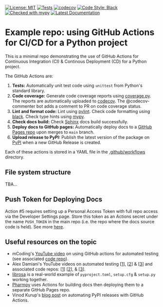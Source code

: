 [![License: MIT](https://img.shields.io/badge/license-MIT-blue)](https://github.com/alexmalins/github-actions-cicd-example/blob/main/LICENSE)
[![Tests](https://github.com/alexmalins/github-actions-cicd-example/actions/workflows/1_tests.yml/badge.svg)](https://github.com/alexmalins/github-actions-cicd-example/actions/workflows/1_tests.yml)
[![codecov](https://codecov.io/gh/alexmalins/github-actions-cicd-example/branch/main/graph/badge.svg?token=EXFQHNBA9Z)](https://codecov.io/gh/alexmalins/github-actions-cicd-example)
[![Code Style: Black](https://img.shields.io/badge/code%20style-black-000000.svg)](https://github.com/alexmalins/github-actions-cicd-example/actions/workflows/3_linting.yml)
[![Checked with mypy](https://img.shields.io/badge/mypy-checked-blue)](https://github.com/alexmalins/github-actions-cicd-example/actions/workflows/3_linting.yml)
[![Latest Documentation](https://img.shields.io/badge/docs-latest-brightgreen)](https://alexmalins.github.io/github-actions-cicd-example)


# Example repo: using GitHub Actions for CI/CD  for a Python project

This is a minimal repo demonstrating the use of GitHub Actions for Continuous
Integration (CI) & Continous Deployment (CD) for a Python project.

The GitHub Actions are:

1. **Tests:** Automatically unit test code using `unittest` from Python's
standard library.
2. **Code coverage:** Generate code coverage reports using
[coverage.py](https://github.com/nedbat/coveragepy). The reports are
automatically uploaded to [codecov](https://about.codecov.io/). The
@codecov-commenter bot adds a comment to PR on code coverage status.
3.  **Lint and format code:** Lint using [pylint](https://www.pylint.org/). Check code formatting using
[black](https://github.com/psf/black). Check type hints using
[mypy](http://mypy-lang.org/).
4. **Check docs build:** Check [Sphinx](https://www.sphinx-doc.org) docs build successfully.
5. **Deploy docs to GitHub pages:** Automatically deploy docs to a
[GitHub Pages repo](https://github.com/alexmalins/alexmalins.github.io)  upon
merges to `main` branch.
6. **Upload release to PyPI:** Publish the latest version of the package on
[PyPI](https://pypi.org/) when a new GitHub Release is created.

Each of these actions is stored in a YAML file in the
[.github/workflows](https://github.com/alexmalins/github-actions-cicd-example/tree/main/.github/workflows)
directory. 

## File system structure

TBA...

## Push Token for Deploying Docs

Action #5 requires setting up a Personal Access Token with full repo access via
the Developer Settings page. Store this token as an Actions secret under the
name `PUSH_TOKEN` in the main repo (i.e. the repo where the docs source code is
held). See more [here](https://stackoverflow.com/questions/65997950/how-let-github-actions-workflow-push-generated-documentation-to-other-repository).

## Useful resources on the topic

- mCoding's [YouTube video](https://www.youtube.com/watch?v=DhUpxWjOhME) on
using GitHub actions for automated testing (see associated
[code repo](https://github.com/mCodingLLC/SlapThatLikeButton-TestingStarterProject)).
- Alex Damiani's YouTube videos on automated testing
[[1](https://www.youtube.com/watch?v=oi94qEvi9Qo)],
[[2](https://www.youtube.com/watch?v=rY-igT2N8zU)] &
[[3](https://www.youtube.com/watch?v=OOZtW3iF0is)] and associated code repos:
[[1](https://github.com/alexanderdamiani/test_repo_pylinter_v1)]
[[2](https://github.com/alexanderdamiani/test_repo_pylinter_v2)], &
[[3](https://github.com/alexanderdamiani/pytester_test_repo)].
- [librosa](https://github.com/librosa/librosa) is a real-world example of
`pyproject.toml`, `setup.cfg` & `setup.py` working together.
- [Pharmpy](https://github.com/pharmpy/pharmpy) uses Actions for building docs
then deploying them to a separate GitHub Pages repo.
- Vinod Kurup's
[blog post](https://www.caktusgroup.com/blog/2021/02/11/automating-pypi-releases/)
on automating PyPI releases with GitHub Actions.
